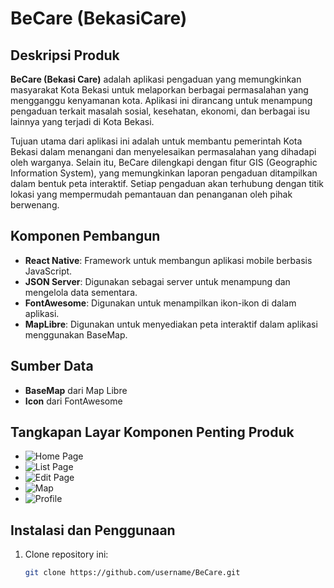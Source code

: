 # BeCare (BekasiCare)

## Deskripsi Produk
**BeCare (Bekasi Care)** adalah aplikasi pengaduan yang memungkinkan masyarakat Kota Bekasi untuk melaporkan berbagai permasalahan yang mengganggu kenyamanan kota. Aplikasi ini dirancang untuk menampung pengaduan terkait masalah sosial, kesehatan, ekonomi, dan berbagai isu lainnya yang terjadi di Kota Bekasi. 

Tujuan utama dari aplikasi ini adalah untuk membantu pemerintah Kota Bekasi dalam menangani dan menyelesaikan permasalahan yang dihadapi oleh warganya. Selain itu, BeCare dilengkapi dengan fitur GIS (Geographic Information System), yang memungkinkan laporan pengaduan ditampilkan dalam bentuk peta interaktif. Setiap pengaduan akan terhubung dengan titik lokasi yang mempermudah pemantauan dan penanganan oleh pihak berwenang.

## Komponen Pembangun
- **React Native**: Framework untuk membangun aplikasi mobile berbasis JavaScript.
- **JSON Server**: Digunakan sebagai server untuk menampung dan mengelola data sementara.
- **FontAwesome**: Digunakan untuk menampilkan ikon-ikon di dalam aplikasi.
- **MapLibre**: Digunakan untuk menyediakan peta interaktif dalam aplikasi menggunakan BaseMap.

## Sumber Data
- **BaseMap** dari Map Libre
- **Icon** dari FontAwesome

## Tangkapan Layar Komponen Penting Produk
- ![Home Page](./assets/5.jpg)
- ![List Page](./assets/4.jpg)
- ![Edit Page](./assets/5.jpg)
- ![Map](./assets/5.jpg)
- ![Profile](./assets/5.jpg)

## Instalasi dan Penggunaan
1. Clone repository ini:
   ```bash
   git clone https://github.com/username/BeCare.git
